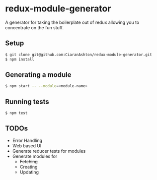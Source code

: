 # redux-module-generator
A generator for taking the boilerplate out of redux allowing you to concentrate on the fun stuff. 

## Setup
```bash
$ git clone git@github.com:CiaranAshton/redux-module-generator.git
$ npm install
```

## Generating a module
```bash
$ npm start -- --module=<module-name>
```

## Running tests
```bash
$ npm test
```

## TODOs
- Error Handling
- Web based UI
- Generate reducer tests for modules
- Generate modules for
	- ~~Fetching~~
	- Creating
	- Updating